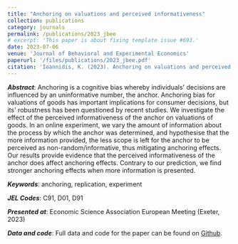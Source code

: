 ```yaml
---
title: "Anchoring on valuations and perceived informativeness"
collection: publications
category: journals
permalink: /publications/2023_jbee
# excerpt: 'This paper is about fixing template issue #693.'
date: 2023-07-06
venue: 'Journal of Behavioral and Experimental Economics'
paperurl: '/files/publications/2023_jbee.pdf'
citation: 'Ioannidis, K. (2023). Anchoring on valuations and perceived informativeness. <i>Journal of Behavioral and Experimental Economics</i>. 106(102060).'
---
```


***Abstract***: Anchoring is a cognitive bias whereby individuals' decisions are influenced by an uninformative number, the anchor. Anchoring bias for valuations of goods has important implications for consumer decisions, but its' robustness has been questioned by recent studies. We investigate the effect of the perceived informativeness of the anchor on valuations of goods. In an online experiment, we vary the amount of information about the process by which the anchor was determined, and hypothesise that the more information provided, the less scope is left for the anchor to be perceived as non-random/informative, thus mitigating anchoring effects. Our results provide evidence that the perceived informativeness of the anchor does affect anchoring effects. Contrary to our prediction, we find stronger anchoring effects when more information is presented.

***Keywords***: anchoring, replication, experiment

***JEL Codes***: C91, D01, D91

***Presented at***: Economic Science Association European Meeting (Exeter, 2023)

***Data and code***: Full data and code for the paper can be found on [Github](https://github.com/KonstantinosIoannidis/Anchoring_JBEE).